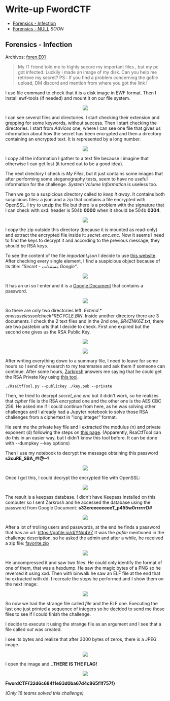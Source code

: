 # Write-up FwordCTF

* [Forensics - Infection](#forensics---infection)
* [Forensics - NULL](#forensics---null)  *SOON*





## Forensics - Infection

Archivos: <a href="http://download.fword.wtf/foren.E01">foren.E01</a>


> My IT friend told me to highly secure my important files , but my pc got infected. Luckily i made an image of my disk. Can you help me retrieve my secret? PS : If you find a problem concerning the gofile upload, DM discord and mention from where you got the link !


I use file command to check that it is a disk image in EWF format. Then I install ewf-tools (if needed) and mount it on our file system.

<p align="center">
  <img src="imgs/infection_1.png">
</p>

I can see several files and directories. I start checking their extension and grepping for some keywords, without success. Then I start checking the directories. I start from _Advices_ one, where I can see one file that gives us information about how the secret has been encrypted and then a directory containing an encrypted text. It is represented by a long number.

<p align="center">
  <img src="imgs/infection_2.png">
</p>

I copy all the information I gather to a text file because I imagine that otherwise I can get lost (it turned out to be a good idea).

The next directory I check is *My Files*, but it just contains some images that after performing some steganography tests, seem to have no useful information for the challenge. *System Volume Information* is useless too.

Then we go to a suspicious directory called *to keep it away*. It contains both suspicious files: a json and a zip that contains a file encrypted with OpenSSL. I try to unzip the file but there is a problem with the signature that I can check with xxd: header is 504b **0000** when it should be 504b **0304**.

<p align="center">
  <img src="imgs/infection_3.png">
</p>


I copy the zip outside this directory (because it is mounted as read-only) and extract the encrypted file inside it: *secret_enc.enc*. Now it seems I need to find the keys to decrypt it and according to the previous message, they should be RSA keys.

To see the content of the file *important.json* I decide to use <a href="http://jsonviewer.stack.hu/">this website</a>. After checking every single element, I find a suspicious object because of its title: *"Secret - مستندات Google"*. 

<p align="center">
  <img src="imgs/infection_4.png">
</p>

It has an uri so I enter and it is a <a href="https://docs.google.com/document/d/1ihJrLY-1GW7gfmWzN8VuEOLHlF4XXEb6kDucb7-e5k0/edit?fbclid=IwAR2_3CXFR7uzuIpBVaumFSPL8sfZUe2SLVMzuFb7dfz40GmAkAaFt4U2XKM">Google Document</a> that contains a password.

<p align="center">
  <img src="imgs/infection_5.png">
</p>

So there are only two directories left. *$Extend* one is useless so I check *$RECYCLE.BIN*. Inside another directory there are 3 documents. I check the 2 text files and in the 2nd one, *$R4ZNK6Z.txt*, there are two pastebin urls that I decide to check. First one expired but the second one gives us the RSA Public Key.

<p align="center">
  <img src="imgs/infection_6.png">
</p>

<p align="center">
  <img src="imgs/infection_7.png">
</p>

After writing everything down to a summary file, I need to leave for some hours so I send my research to my teammates and ask them if someone can continue. After some hours, <a href="https://github.com/Zarkrosh">Zarkrosh</a> answers me saying that he could get the RSA Private Key using <a href="https://github.com/Ganapati/RsaCtfTool">this tool</a>. 

```./RsaCtfTool.py --publickey ./key.pub --private```

Then, he tried to decrypt *secret_enc.enc* but it didn't work, so he realizes that *cipher* file 
is the RSA encrypted one and the other one is the AES CBC 256. He asked me if I could continue from here, as he was solving other challenges and I already had a Jupyter notebook to solve those RSA challenges from a ciphertext in "long integer" format.

He sent me the private key file and I extracted the modulus (n) and private exponent (d) following the steps on <a href="https://blog.shines.me.uk/generating-rsa-public-modulus-public-exponent-private-exponent-as-hexdecimals/">this page</a>. (Apparently, RsaCtfTool can do this in an easier way, but I didn't know this tool before. It can be done with --dumpkey --key options)

Then I use my notebook to decrypt the message obtaining this password **s3cuRE_SBA_#!@~?**

<p align="center">
  <img src="imgs/infection_8.png">
</p>

Once I got this, I could decrypt the encrypted file with OpenSSL:

<p align="center">
  <img src="imgs/infection_9.png">
</p>

The result is a keepass database. I didn't have Keepass installed on this computer so I sent Zarkrosh and he accessed the database using the password from Google Document: **s33creeeeeeeeT_p455w0rrrrrrD#**

<p align="center">
  <img src="imgs/infection_10.jpg">
</p>

After a lot of trolling users and passwords, at the end he finds a password that has an url: https://gofile.io/d/YNd4VZ 
It was the *gofile* mentioned in the challenge description, so he asked the admin and after a while, he received a zip file: <a href="challs/favorite.zip">favorite.zip</a>

<p align="center">
  <img src="imgs/infection_11.jpg">
</p>

He uncompressed it and saw two files. He could only identify the format of one of them, that was a hexdump. He saw the magic bytes of a PNG so he reversed it using xxd. Then with binwalk he saw an ELF file at the end that he extracted with dd. I recreate the steps he performed and I show them on the next image:

<p align="center">
  <img src="imgs/infection_12.png">
</p>

So now we had the strange file called *file* and the ELF one. Executing the last one just printed a sequence of integers so he decided to send me those files to see if I could finish the challenge.

I decide to execute it using the strange file as an argument and I see that a file called *out* was created. 

I see its bytes and realize that after 3000 bytes of zeros, there is a JPEG image.

<p align="center">
  <img src="imgs/infection_13.png">
</p>

I open the image and...**THERE IS THE FLAG!**

<p align="center">
  <img src="imgs/out.jpg">
</p>

**FwordCTF{32d6c684f1e93d0ba67d4c865f1f757f}**

*(Only 16 teams solved this challenge)*


